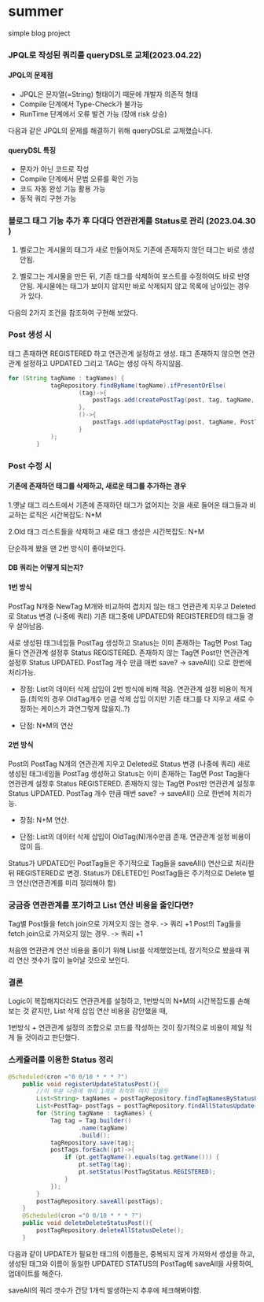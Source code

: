 # summer
simple blog project


### JPQL로 작성된 쿼리를 queryDSL로 교체(2023.04.22)

#### JPQL의 문제점
- JPQL은 문자열(=String) 형태이기 때문에 개발자 의존적 형태
- Compile 단계에서 Type-Check가 불가능
- RunTime 단계에서 오류 발견 가능 (장애 risk 상승)

다음과 같은 JPQL의 문제를 해결하기 위해 queryDSL로 교체했습니다.

#### queryDSL 특징
- 문자가 아닌 코드로 작성
- Compile 단계에서 문법 오류를 확인 가능
- 코드 자동 완성 기능 활용 가능
- 동적 쿼리 구현 가능


### 블로그 태그 기능 추가 후 다대다 연관관계를 Status로 관리 (2023.04.30 )


1. 벨로그는 게시물의 태그가 새로 만들어져도 기존에 존재하지 않던 태그는
바로 생성안됨.

2. 벨로그는 게시물을 만든 뒤, 기존 태그를 삭제하여 포스트를 수정하여도 바로 반영안됨.
게시물에는 태그가 보이지 않지만 바로 삭제되지 않고 목록에 남아있는 경우가 있다.

다음의 2가지 조건을 참조하여 구현해 보았다.

	
### Post 생성 시 
	
태그 존재하면 REGISTERED 하고 연관관계 설정하고 생성.
태그 존재하지 않으면 연관관계 설정하고 UPDATED 그리고 TAG는 생성 아직 하지않음.

```java
for (String tagName : tagNames) {
            tagRepository.findByName(tagName).ifPresentOrElse(
                    (tag)->{
                        postTags.add(createPostTag(post, tag, tagName, PostTagStatus.REGISTERED));
                    },
                    ()->{
                        postTags.add(updatePostTag(post, tagName, PostTagStatus.UPDATED));
                    }
            );
        }
```

### Post 수정 시
	
#### 기존에 존재하던 태그를 삭제하고, 새로운 태그를 추가하는 경우
1.옛날 태그 리스트에서 기존에 존재하던 태그가 없어지는 것을 새로 들어온 태그들과 비교하는 로직은 
시간복잡도: N*M
	
2.Old 태그 리스트들을 삭제하고 새로 태그 생성은 시간복잡도: N+M 

단순하게 봤을 땐 2번 방식이 좋아보인다.

#### DB 쿼리는 어떻게 되는지?

#### 1번 방식
PostTag N개중 NewTag M개와 비교하여 겹치지 않는 태그
연관관계 지우고
Deleted로 Status 변경 (나중에 쿼리)
기존 태그중에 UPDATED와 REGISTERED의 태그들 경우 살아남음.

새로 생성된 태그네임들 PostTag 생성하고 
Status는 이미 존재하는 Tag면 Post Tag둘다 연관관계 설정후 Status REGISTERED.
존재하지 않는 Tag면 Post만 연관관계 설정후 Status UPDATED.
PostTag 개수 만큼 매번 save? -> saveAll() 으로 한번에 처리가능.
	
- 장점: List의 데이터 삭제 삽입이 2번 방식에 비해 적음. 
		연관관계 설정 비용이 적게듬.(최악의 경우 OldTag개수 만큼 삭제 삽입 이지만 기존 태그를 다 지우고 새로 수정하는 케이스가 과연그렇게 많을지..?)

- 단점: N*M의 연산
#### 2번 방식

Post의 PostTag N개의 연관관계 지우고
Deleted로 Status 변경 (나중에 쿼리)
새로 생성된 태그네임들 PostTag 생성하고
Status는 이미 존재하는 Tag면 Post Tag둘다 연관관계 설정후 Status REGISTERED.
존재하지 않는 Tag면 Post만 연관관계 설정후 Status UPDATED.
PostTag 개수 만큼 매번 save? -> saveAll() 으로 한번에 처리가능.

- 장점: N+M 연산. 

- 단점: List의 데이터 삭제 삽입이 OldTag(N)개수만큼 존재. 연관관계 설정 비용이 많이 듬.
	
Status가 UPDATED인 PostTag들은 주기적으로 Tag들을 saveAll() 연산으로 처리한 뒤 REGISTERED로 변경.
Status가 DELETED인 PostTag들은 주기적으로 Delete 벌크 연산(연관관계를 미리 정리해야 함)
	
### 궁금증 연관관계를 포기하고 List 연산 비용을 줄인다면?
	
Tag별 Post들을 fetch join으로 가져오지 않는 경우. -> 쿼리 +1
Post의 Tag들을 fetch join으로 가져오지 않는 경우. -> 쿼리 +1
	
처음엔 연관관계 연산 비용을 줄이기 위해 List를 삭제했었는데, 장기적으로 봤을때 
쿼리 연산 갯수가 많이 늘어날 것으로 보인다. 
	
### 결론
Logic이 복잡해지더라도 연관관계를 설정하고, 
1번방식의 N*M의 시간복잡도를 손해보는 것 같지만, List 삭제 삽입 연산 비용을 감안했을 때, 
	
1번방식 + 연관관계 설정의 조합으로 코드를 작성하는 것이 장기적으로 비용이 제일 적게 들 것이라고 판단했다.
	
    
    
### 스케쥴러를 이용한 Status 정리


```java
@Scheduled(cron ="0 0/10 * * * ?")
    public void registerUpdateStatusPost(){
        //이 부분 나중에 쿼리 1개로 최적화 여지 있을듯
        List<String> tagNames = postTagRepository.findTagNamesByStatusUpdate();
        List<PostTag> postTags = postTagRepository.findAllStatusUpdate();
        for (String tagName : tagNames) {
            Tag tag = Tag.builder()
                    .name(tagName)
                    .build();
            tagRepository.save(tag);
            postTags.forEach((pt)->{
                if (pt.getTagName().equals(tag.getName())) {
                    pt.setTag(tag);
                    pt.setStatus(PostTagStatus.REGISTERED);
                }
            });
        }
        postTagRepository.saveAll(postTags);
    }
    @Scheduled(cron ="0 0/10 * * * ?")
    public void deleteDeleteStatusPost(){
        postTagRepository.deleteAllStatusDelete();
    }
 ```
 
다음과 같이 UPDATE가 필요한 태그의 이름들은, 중복되지 않게 가져와서 생성을 하고,
생성된 태그와 이름이 동일한 UPDATED STATUS의 PostTag에 saveAll을 사용하여, 업데이트를 해준다.

saveAll의 쿼리 갯수가 건당 1개씩 발생하는지 추후에 체크해봐야함.


	
